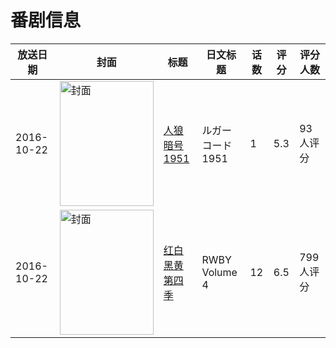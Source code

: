 # 番剧信息

|放送日期|封面|标题|日文标题|话数|评分|评分人数|
|---|---|---|---|---|---|---|
|2016-10-22|<img src="//lain.bgm.tv/pic/cover/c/31/8c/146028_Q62QY.jpg" alt="封面" style="width:150px;height:200px;object-fit:cover;">|[人狼暗号1951](https://bangumi.tv/subject/146028)|ルガーコード1951|1|5.3|93人评分|
|2016-10-22|<img src="//lain.bgm.tv/pic/cover/c/b9/cc/186257_cESjj.jpg" alt="封面" style="width:150px;height:200px;object-fit:cover;">|[红白黑黄 第四季](https://bangumi.tv/subject/186257)|RWBY Volume 4|12|6.5|799人评分|
